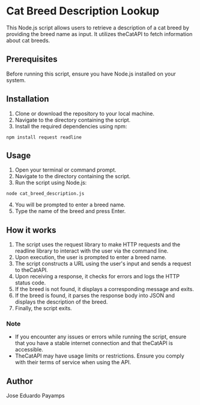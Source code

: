 # Cat Breed Description Lookup

This Node.js script allows users to retrieve a description of a cat breed by providing the breed name as input. It utilizes theCatAPI to fetch information about cat breeds.

## Prerequisites

Before running this script, ensure you have Node.js installed on your system.

## Installation

1. Clone or download the repository to your local machine.
2. Navigate to the directory containing the script.
3. Install the required dependencies using npm:


```npm install request readline```

## Usage

1. Open your terminal or command prompt.
2. Navigate to the directory containing the script.
3. Run the script using Node.js:

```node cat_breed_description.js```

4. You will be prompted to enter a breed name.
5. Type the name of the breed and press Enter.

## How it works

1. The script uses the request library to make HTTP requests and the readline library to interact with the user via the command line.
2. Upon execution, the user is prompted to enter a breed name.
3. The script constructs a URL using the user's input and sends a request to theCatAPI.
4. Upon receiving a response, it checks for errors and logs the HTTP status code.
5. If the breed is not found, it displays a corresponding message and exits.
6. If the breed is found, it parses the response body into JSON and displays the description of the breed.
7. Finally, the script exits.

### Note
- If you encounter any issues or errors while running the script, ensure that you have a stable internet connection and that theCatAPI is accessible.
- TheCatAPI may have usage limits or restrictions. Ensure you comply with their terms of service when using the API.

## Author
Jose Eduardo Payamps 



